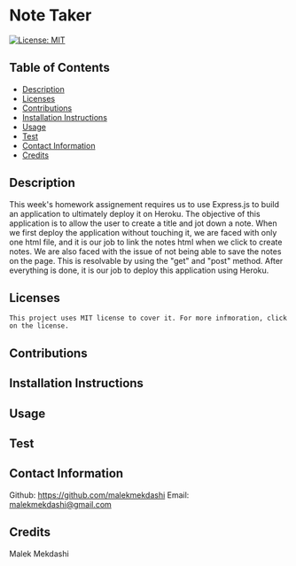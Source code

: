 # Note Taker

  [![License: MIT](https://img.shields.io/badge/License-MIT-yellow.svg)](https://opensource.org/licenses/MIT)
  
  ## Table of Contents
  * [Description](#description)
  * [Licenses](#licenses)
  * [Contributions](#contributions)
  * [Installation Instructions](#installation)
  * [Usage](#usage)
  * [Test](#test)
  * [Contact Information](#Contact-Information)
  * [Credits](#credits)
  
  ## Description
  This week's homework assignement requires us to use Express.js to build an application to ultimately deploy it on Heroku. The objective of this application is to allow the user to create a title and jot down a note. When we first deploy the application without touching it, we are faced with only one html file, and it is our job to link the notes html when we click to create notes. We are also faced with the issue of not being able to save the notes on the page. This is resolvable by using the "get" and "post" method. After everything is done, it is our job to deploy this application using Heroku.
  
  ## Licenses
    This project uses MIT license to cover it. For more infmoration, click on the license.

  ## Contributions
  

  ## Installation Instructions
  

  ## Usage
  

  ## Test
  

  ## Contact Information
  Github: https://github.com/malekmekdashi
  Email: malekmekdashi@gmail.com

  ## Credits
  Malek Mekdashi

